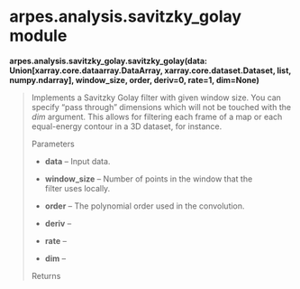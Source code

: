 arpes.analysis.savitzky\_golay module
=====================================

**arpes.analysis.savitzky\_golay.savitzky\_golay(data:
Union\[xarray.core.dataarray.DataArray, xarray.core.dataset.Dataset,
list, numpy.ndarray\], window\_size, order, deriv=0, rate=1, dim=None)**

> Implements a Savitzky Golay filter with given window size. You can
> specify “pass through” dimensions which will not be touched with the
> *dim* argument. This allows for filtering each frame of a map or each
> equal-energy contour in a 3D dataset, for instance.
>
> Parameters  
> -   **data** – Input data.
>
> -   **window\_size** – Number of points in the window that the  
>     filter uses locally.
>
> -   **order** – The polynomial order used in the convolution.
>
> -   **deriv** –
>
> -   **rate** –
>
> -   **dim** –
>
> Returns  
